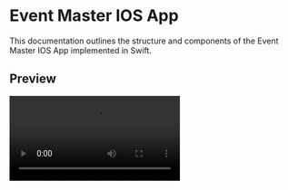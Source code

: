 # Event Master IOS App

This documentation outlines the structure and components of the Event Master IOS App implemented in Swift.

## Preview
<video src='https://www.youtube.com/watch?v=rigvMbLewEw'/>

## Login/Signup features
The `Authentication` system, including sign-up and login features, was developed using Firebase Authentication. The system also has requirements when it comes to validity of user's email and password including: correct email format, password has to be longer than 6 characters, no duplicate users or email allowed, etc.

`Login` session will also be saved. Meaning once a user log in, even after closing the app, the user will still stay logging in. 

## Homepage
